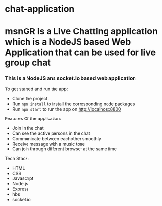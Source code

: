 # chat-application
# msnGR is a Live  Chatting application which is a NodeJS based Web Application that can be used for live group chat

### This is a NodeJS  ans socket.io based web application

To get started and run the app:

- Clone the project.
- Run `npm install` to install the corresponding node packages
- Run `npm start` to run the app on [http://localhost:8800](http://localhost:8800)

Features Of the application:

- Join in the chat
- Can see the active persons in the chat
- Communicate between eachother smoothly
- Receive message with a music tone
- Can join through different browser at the same time

Tech Stack:
- HTML
- CSS
- Javascript
- Node.js
- Express
- hbs
- socket.io



